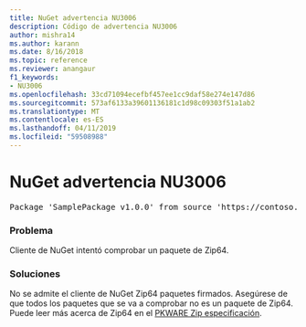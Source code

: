 ```yaml
---
title: NuGet advertencia NU3006
description: Código de advertencia NU3006
author: mishra14
ms.author: karann
ms.date: 8/16/2018
ms.topic: reference
ms.reviewer: anangaur
f1_keywords:
- NU3006
ms.openlocfilehash: 33cd71094ecefbf457ee1cc9daf58e274e147d86
ms.sourcegitcommit: 573af6133a39601136181c1d98c09303f51a1ab2
ms.translationtype: MT
ms.contentlocale: es-ES
ms.lasthandoff: 04/11/2019
ms.locfileid: "59508988"
---
```

# <a name="nuget-warning-nu3006"></a>NuGet advertencia NU3006

<pre>Package 'SamplePackage v1.0.0' from source 'https://contoso.com/index.json': Signed Zip64 packages are not supported.</pre>

### <a name="issue"></a>Problema

Cliente de NuGet intentó comprobar un paquete de Zip64.


### <a name="solution"></a>Soluciones

No se admite el cliente de NuGet Zip64 paquetes firmados. Asegúrese de que todos los paquetes que se va a comprobar no es un paquete de Zip64. Puede leer más acerca de Zip64 en el [PKWARE Zip especificación](https://pkware.cachefly.net/webdocs/casestudies/APPNOTE.TXT).


